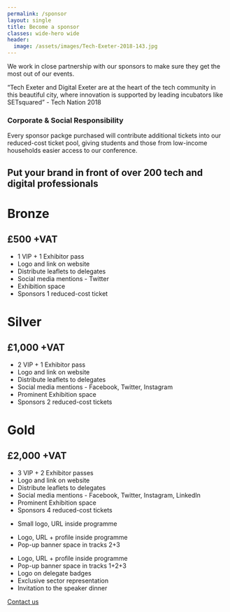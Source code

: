 ```yaml
---
permalink: /sponsor
layout: single
title: Become a sponsor
classes: wide-hero wide
header:
  image: /assets/images/Tech-Exeter-2018-143.jpg
---
```


We work in close partnership with our sponsors to make sure they get the most out of our events.

<div class="notice--info">
“Tech Exeter and Digital Exeter are at
the heart of the tech community in
this beautiful city, where innovation is
supported by leading incubators like
SETsquared” - Tech Nation 2018
</div>

### Corporate & Social Responsibility

Every sponsor packge purchased will contribute additional tickets into our reduced-cost ticket pool, giving students and those from low-income households easier access to our conference.

## Put your brand in front of over 200 tech and digital professionals

<div class="grid-3col no-h-gutter no-collapse">

<div class="notice--warning">
<h1>Bronze</h1>
<h2>£500 +VAT</h2>
  <ul>
    <li>1 VIP + 1 Exhibitor pass</li>
    <li>Logo and link on website</li>
    <li>Distribute leaflets to delegates</li>
    <li>Social media mentions - Twitter</li>
    <li>Exhibition space</li>
    <li>Sponsors 1 reduced-cost ticket</li>
  </ul>
</div>
<div class="notice">
<h1>Silver</h1>
<h2>£1,000 +VAT</h2>
  <ul>
    <li>2 VIP + 1 Exhibitor pass</li>
    <li>Logo and link on website</li>
    <li>Distribute leaflets to delegates</li>
    <li>Social media mentions - Facebook, Twitter, Instagram</li>
    <li>Prominent Exhibition space</li>
    <li>Sponsors 2 reduced-cost tickets</li>
  </ul>
</div>
<div class="notice--success">
<h1>Gold</h1>
<h2>£2,000 +VAT</h2>
  <ul>
    <li>3 VIP + 2 Exhibitor passes</li>
    <li>Logo and link on website</li>
    <li>Distribute leaflets to delegates</li>
    <li>Social media mentions - Facebook, Twitter, Instagram, LinkedIn</li>
    <li>Prominent Exhibition space</li>
    <li>Sponsors 4 reduced-cost tickets</li>
  </ul>
</div>

<div class="notice--warning">
  <ul>
    <li>Small logo, URL inside programme</li>
  </ul>
</div>

<div class="notice">
  <ul>
    <li class="strong">Logo, URL + profile inside programme</li>
    <li class="strong">Pop-up banner space in tracks 2+3</li>
  </ul>
</div>

<div class="notice--success">
  <ul>
    <li class="strong">Logo, URL + profile inside programme</li>
    <li class="strong">Pop-up banner space in tracks 1+2+3</li>
    <li class="strong">Logo on delegate badges</li>
    <li class="strong">Exclusive sector representation</li>
    <li class="strong">Invitation to the speaker dinner</li>
  </ul>
</div>

</div>


<a href="/about#contact" class="btn btn--primary">Contact us</a> 

